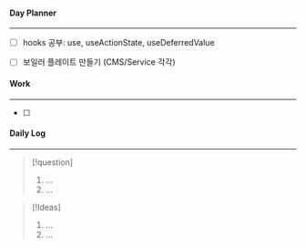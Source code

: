
#### Day Planner
---
- [ ] hooks 공부: use, useActionState, useDeferredValue
- [ ] 보일러 플레이트 만들기 (CMS/Service 각각)


#### Work
---
- [ ] 


#### Daily Log
---
> [!question]
> 1. ...
> 2. ...

> [!Ideas]
> 1. ...
> 2. ...



